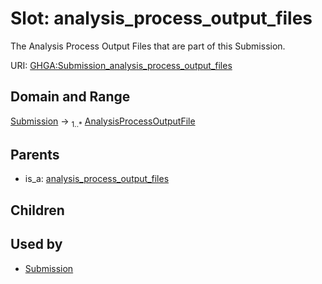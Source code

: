
# Slot: analysis_process_output_files


The Analysis Process Output Files that are part of this Submission.

URI: [GHGA:Submission_analysis_process_output_files](https://w3id.org/GHGA/Submission_analysis_process_output_files)


## Domain and Range

[Submission](Submission.md) &#8594;  <sub>1..\*</sub> [AnalysisProcessOutputFile](AnalysisProcessOutputFile.md)

## Parents

 *  is_a: [analysis_process_output_files](analysis_process_output_files.md)

## Children


## Used by

 * [Submission](Submission.md)
